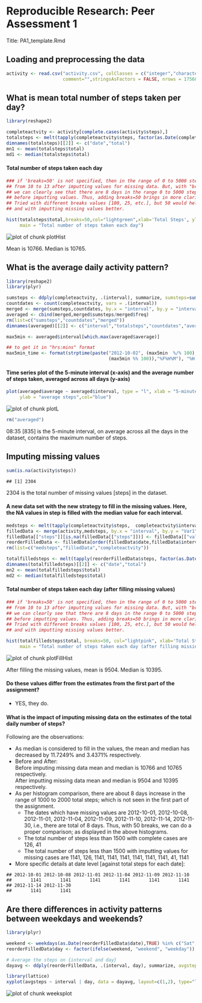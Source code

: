 # Reproducible Research: Peer Assessment 1
Title:  PA1_template.Rmd                         

## Loading and preprocessing the data



```r
activity <- read.csv("activity.csv", colClasses = c("integer","character","integer"),
                     comment="",stringsAsFactors = FALSE, nrows = 17568)
```

## What is mean total number of steps taken per day?

```r
library(reshape2)

completeactvity <- activity[complete.cases(activity$steps),]
totalsteps <- melt(tapply(completeactvity$steps, factor(as.Date(completeactvity$date)), sum))
dimnames(totalsteps)[[2]] <- c("date","total")
mn1 <- mean(totalsteps$total)
md1 <- median(totalsteps$total)
```

#### Total number of steps taken each day

```r
### if 'breaks=50' is not specified, then in the range of 0 to 5000 steps, there is an increase 
## from 10 to 13 after imputting values for missing data. But, with "breaks=50", 
## we can clearly see that there are 8 days in the range 0 to 5000 steps, which is not present 
## before imputting values. Thus, adding breaks=50 brings in more clarity. 
## Tried with different breaks values [100, 25, etc.], but 50 would help us to compare without NAs 
## and with imputting missing values better.

hist(totalsteps$total,breaks=50,col="lightgreen",xlab='Total Steps', ylab = "Days", 
     main = "Total number of steps taken each day")
```

![plot of chunk plotHist](figure/plotHist.png) 

Mean is 10766. Median is 10765.

## What is the average daily activity pattern?

```r
library(reshape2)
library(plyr)

sumsteps <- ddply(completeactvity, .(interval), summarize, sumsteps=sum(steps))
countdates <- count(completeactvity, vars = .(interval))
merged <- merge(sumsteps,countdates, by.x = "interval", by.y = "interval")
averaged <- cbind(merged,merged$sumsteps/merged$freq)
rm(list=c("sumsteps","countdates","merged"))
dimnames(averaged)[[2]] <- c("interval","totalsteps","countdates","average")

max5min <- averaged$interval[which.max(averaged$average)]

## to get it in "hrs:mins" format
max5min_time <- format(strptime(paste("2012-10-02", (max5min  %/% 100), 
                                      (max5min %% 100)),"%F%H%M"), "%H:%M")
```

#### Time series plot of the 5-minute interval (x-axis) and the average number of steps taken, averaged across all days (y-axis)

```r
plot(averaged$average ~ averaged$interval, type = "l", xlab = "5-minute interval",
     ylab = "average steps",col="blue")
```

![plot of chunk plotL](figure/plotL.png) 

```r
rm("averaged")
```

08:35 [835] is the 5-minute interval, on average across all the days in the dataset, contains the maximum number of steps.

## Imputing missing values

```r
sum(is.na(activity$steps))
```

```
## [1] 2304
```
2304 is the total number of missing values [steps] in the dataset. 
  
#### A new data set with the new strategy to fill in the missing values. Here, the NA values in step is filled with the median value for each interval.

```r
medsteps <- melt(tapply(completeactvity$steps,  completeactvity$interval, median))
filledData <- merge(activity,medsteps, by.x = "interval", by.y = "Var1",all = TRUE)
filledData[["steps"]][is.na(filledData[["steps"]])] <- filledData[["value"]][is.na(filledData[["steps"]])]
reorderFilledData <- filledData[order(filledData$date,filledData$interval),c(2,3,1)]
rm(list=c("medsteps","filledData","completeactvity"))

totalfilledsteps <- melt(tapply(reorderFilledData$steps, factor(as.Date(reorderFilledData$date)), sum))
dimnames(totalfilledsteps)[[2]] <- c("date","total")
mn2 <- mean(totalfilledsteps$total)
md2 <- median(totalfilledsteps$total)
```

#### Total number of steps taken each day (after filling missing values)

```r
### if 'breaks=50' is not specified, then in the range of 0 to 5000 steps, there is an increase 
## from 10 to 13 after imputting values for missing data. But, with "breaks=50", 
## we can clearly see that there are 8 days in the range 0 to 5000 steps, which is not present 
## before imputting values. Thus, adding breaks=50 brings in more clarity. 
## Tried with different breaks values [100, 25, etc.], but 50 would help us to compare without NAs 
## and with imputting missing values better.

hist(totalfilledsteps$total, breaks=50, col="lightpink", xlab='Total Steps', 
     main = "Total number of steps taken each day (after filling missing values)")
```

![plot of chunk plotFillHist](figure/plotFillHist.png) 

After filling the missing values, mean is 9504. Median is 10395.

#### Do these values differ from the estimates from the first part of the assignment? 
* YES, they do.  

#### What is the impact of imputing missing data on the estimates of the total daily number of steps?  
Following are the observations:   
  
* As median is considered to fill in the values, the mean and median has decreased by 11.7249% and 3.4371% respectively.  
* Before and After:  
Before imputing missing data mean and median is 10766 and 10765 respectively.  
After imputting missing  data mean and median is 9504 and 10395 respectively.  
* As per histogram comparison, there are about 8 days increase in the range of 1000 to 2000 total steps; which is not seen in the first part of the assignment.  
   * The dates which have missing values are 2012-10-01, 2012-10-08, 2012-11-01, 2012-11-04, 2012-11-09, 2012-11-10, 2012-11-14, 2012-11-30, i.e., there are total of 8 days. Thus, with 50 breaks, we can do a proper comparison; as displayed in the above histograms.  
   * The total number of steps less than 1500 with complete cases are 126, 41  
   * The total number of steps less than 1500 with imputting values for missing cases are 1141, 126, 1141, 1141, 1141, 1141, 1141, 1141, 41, 1141 
* More specific details at date level [against total steps for each date]:  

```
## 2012-10-01 2012-10-08 2012-11-01 2012-11-04 2012-11-09 2012-11-10 
##       1141       1141       1141       1141       1141       1141 
## 2012-11-14 2012-11-30 
##       1141       1141
```
 
## Are there differences in activity patterns between weekdays and weekends?

```r
library(plyr)

weekend <- weekdays(as.Date(reorderFilledData$date),TRUE) %in% c("Sat", "Sun")
reorderFilledData$day <- factor(ifelse(weekend, "weekend", "weekday"))

# Average the steps on {interval and day}
dayavg <- ddply(reorderFilledData, .(interval, day), summarize, avgsteps=mean(steps))
```

```r
library(lattice)
xyplot(avgsteps ~ interval | day, data = dayavg, layout=c(1,2), type="l", xlab="Interval", ylab="Steps")
```

![plot of chunk weeksplot](figure/weeksplot.png) 


